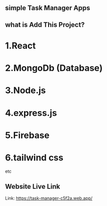 ## simple Task Manager Apps
## what is Add This Project?
# 1.React
# 2.MongoDb (Database)
# 3.Node.js
# 4.express.js
# 5.Firebase
# 6.tailwind css
etc
## Website Live Link
Link: https://task-manager-c5f2a.web.app/
